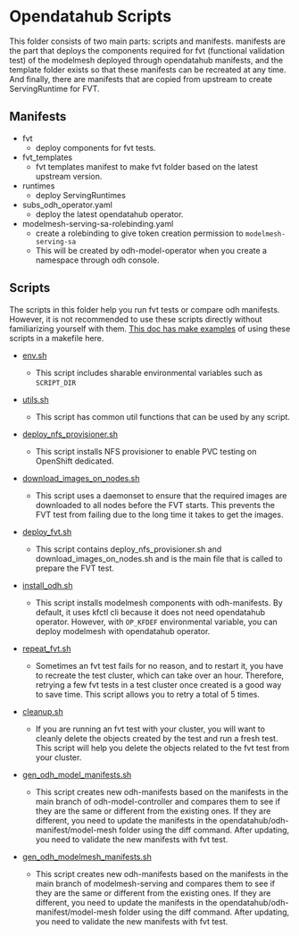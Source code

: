 # Opendatahub Scripts

This folder consists of two main parts: scripts and manifests.
manifests are the part that deploys the components required for fvt (functional validation test) of the modelmesh deployed through opendatahub manifests, and the template folder exists so that these manifests can be recreated at any time. And finally, there are manifests that are copied from upstream to create ServingRuntime for FVT.

## Manifests

- fvt
  - deploy components for fvt tests.
- fvt_templates
  - fvt templates manifest to make fvt folder based on the latest upstream version.
- runtimes
  - deploy ServingRuntimes
- subs_odh_operator.yaml
  - deploy the latest opendatahub operator.
- modelmesh-serving-sa-rolebinding.yaml
  - create a rolebinding to give token creation permission to `modelmesh-serving-sa`
  - This will be created by odh-model-operator when you create a namespace through odh console.

## Scripts

The scripts in this folder help you run fvt tests or compare odh manifests. However, it is not recommended to use these scripts directly without familiarizing yourself with them. [This doc has make examples](../docs/makefile_-cheatsheet.md) of using these scripts in a makefile here.

- [env.sh](./env.sh)

  - This script includes sharable environmental variables such as `SCRIPT_DIR`

- [utils.sh](./utils.sh)

  - This script has common util functions that can be used by any script.

- [deploy_nfs_provisioner.sh](./deploy_nfs_provisioner.sh)

  - This script installs NFS provisioner to enable PVC testing on OpenShift dedicated.

- [download_images_on_nodes.sh](./download_images_on_nodes.sh)

  - This script uses a daemonset to ensure that the required images are downloaded to all nodes before the FVT starts. This prevents the FVT test from failing due to the long time it takes to get the images.

- [deploy_fvt.sh](./deploy_fvt.sh)

  - This script contains deploy_nfs_provisioner.sh and download_images_on_nodes.sh and is the main file that is called to prepare the FVT test.

- [install_odh.sh](./install_odh.sh)

  - This script installs modelmesh components with odh-manifests. By default, it uses kfctl cli because it does not need opendatahub operator. However, with `OP_KFDEF` environmental variable, you can deploy modelmesh with opendatahub operator.

- [repeat_fvt.sh](./repeat_fvt.sh)
  - Sometimes an fvt test fails for no reason, and to restart it, you have to recreate the test cluster, which can take over an hour. Therefore, retrying a few fvt tests in a test cluster once created is a good way to save time. This script allows you to retry a total of 5 times.
- [cleanup.sh](./cleanup.sh)
  - If you are running an fvt test with your cluster, you will want to cleanly delete the objects created by the test and run a fresh test. This script will help you delete the objects related to the fvt test from your cluster.
- [gen_odh_model_manifests.sh](./gen_odh_model_manifests.sh)
  - This script creates new odh-manifests based on the manifests in the main branch of odh-model-controller and compares them to see if they are the same or different from the existing ones. If they are different, you need to update the manifests in the opendatahub/odh-manifest/model-mesh folder using the diff command. After updating, you need to validate the new manifests with fvt test.
- [gen_odh_modelmesh_manifests.sh](./gen_odh_modelmesh_manifests.sh)
  - This script creates new odh-manifests based on the manifests in the main branch of modelmesh-serving and compares them to see if they are the same or different from the existing ones. If they are different, you need to update the manifests in the opendatahub/odh-manifest/model-mesh folder using the diff command. After updating, you need to validate the new manifests with fvt test.
